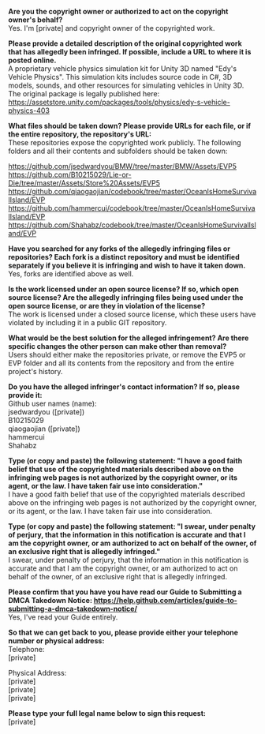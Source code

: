 **Are you the copyright owner or authorized to act on the copyright owner's behalf?**  
Yes. I'm [private] and copyright owner of the copyrighted work.

**Please provide a detailed description of the original copyrighted work that has allegedly been infringed. If possible, include a URL to where it is posted online.**  
A proprietary vehicle physics simulation kit for Unity 3D named "Edy's Vehicle Physics". This simulation kits includes source code in C#, 3D models, sounds, and other resources for simulating vehicles in Unity 3D. The original package is legally published here:  
https://assetstore.unity.com/packages/tools/physics/edy-s-vehicle-physics-403  

**What files should be taken down? Please provide URLs for each file, or if the entire repository, the repository's URL:**  
These repositories expose the copyrighted work publicly. The following folders and all their contents and subfolders should be taken down:  

https://github.com/jsedwardyou/BMW/tree/master/BMW/Assets/EVP5  
https://github.com/B10215029/Lie-or-Die/tree/master/Assets/Store%20Assets/EVP5  
https://github.com/qiaogaojian/codebook/tree/master/OceanIsHomeSurvivalIsland/EVP  
https://github.com/hammercui/codebook/tree/master/OceanIsHomeSurvivalIsland/EVP  
https://github.com/Shahabz/codebook/tree/master/OceanIsHomeSurvivalIsland/EVP  

**Have you searched for any forks of the allegedly infringing files or repositories? Each fork is a distinct repository and must be identified separately if you believe it is infringing and wish to have it taken down.**  
Yes, forks are identified above as well.  

**Is the work licensed under an open source license? If so, which open source license? Are the allegedly infringing files being used under the open source license, or are they in violation of the license?**  
The work is licensed under a closed source license, which these users have violated by including it in a public GIT repository.  

**What would be the best solution for the alleged infringement? Are there specific changes the other person can make other than removal?**  
Users should either make the repositories private, or remove the EVP5 or EVP folder and all its contents from the repository and from the entire project's history.

**Do you have the alleged infringer's contact information? If so, please provide it:**  
Github user names (name):  
jsedwardyou ([private])  
B10215029  
qiaogaojian ([private])  
hammercui  
Shahabz  

**Type (or copy and paste) the following statement: "I have a good faith belief that use of the copyrighted materials described above on the infringing web pages is not authorized by the copyright owner, or its agent, or the law. I have taken fair use into consideration."**  
I have a good faith belief that use of the copyrighted materials described above on the infringing web pages is not authorized by the copyright owner, or its agent, or the law. I have taken fair use into consideration.

**Type (or copy and paste) the following statement: "I swear, under penalty of perjury, that the information in this notification is accurate and that I am the copyright owner, or am authorized to act on behalf of the owner, of an exclusive right that is allegedly infringed."**  
I swear, under penalty of perjury, that the information in this notification is accurate and that I am the copyright owner, or am authorized to act on behalf of the owner, of an exclusive right that is allegedly infringed.

**Please confirm that you have you have read our Guide to Submitting a DMCA Takedown Notice: https://help.github.com/articles/guide-to-submitting-a-dmca-takedown-notice/**  
Yes, I've read your Guide entirely.

**So that we can get back to you, please provide either your telephone number or physical address:**  
Telephone:  
[private]

Physical Address:    
[private]  
[private]  
[private]  

**Please type your full legal name below to sign this request:**  
[private]  
